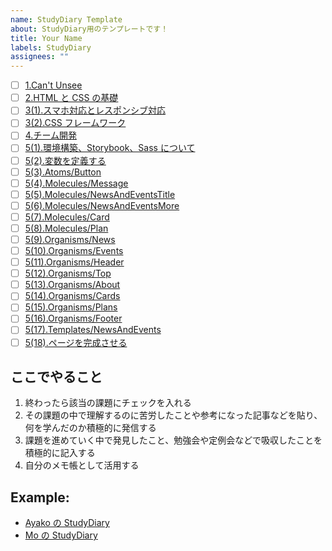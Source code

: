 ```yaml
---
name: StudyDiary Template
about: StudyDiary用のテンプレートです！
title: Your Name
labels: StudyDiary
assignees: ""
---
```


- [ ] [1.Can't Unsee](https://basic-frontend.4nonome.com/chapter1/50/)
- [ ] [2.HTML と CSS の基礎](https://basic-frontend.4nonome.com/basic/110/)
- [ ] [3(1).スマホ対応とレスポンシブ対応](https://basic-frontend.4nonome.com/bootstrapGit/350/)
- [ ] [3(2).CSS フレームワーク](https://basic-frontend.4nonome.com/bootstrapGit/355/)
- [ ] [4.チーム開発](https://basic-frontend.4nonome.com/bootstrapGit/360/)
- [ ] [5(1).環境構築、Storybook、Sass について](https://basic-frontend.4nonome.com/lastAssignment/atomic/)
- [ ] [5(2).変数を定義する](https://basic-frontend.4nonome.com/lastAssignment/define_variables/)
- [ ] [5(3).Atoms/Button](https://basic-frontend.4nonome.com/lastAssignment/atoms_button/)
- [ ] [5(4).Molecules/Message](https://basic-frontend.4nonome.com/lastAssignment/molecules_message/)
- [ ] [5(5).Molecules/NewsAndEventsTitle](https://basic-frontend.4nonome.com/lastAssignment/molecules_news_and_events_title/)
- [ ] [5(6).Molecules/NewsAndEventsMore](https://basic-frontend.4nonome.com/lastAssignment/molecules_news_and_events_more/)
- [ ] [5(7).Molecules/Card](https://basic-frontend.4nonome.com/lastAssignment/molecules_card/)
- [ ] [5(8).Molecules/Plan](https://basic-frontend.4nonome.com/lastAssignment/molecules_plan/)
- [ ] [5(9).Organisms/News](https://basic-frontend.4nonome.com/lastAssignment/organisms_news/)
- [ ] [5(10).Organisms/Events](https://basic-frontend.4nonome.com/lastAssignment/organisms_events/)
- [ ] [5(11).Organisms/Header](https://basic-frontend.4nonome.com/lastAssignment/organisms_header/)
- [ ] [5(12).Organisms/Top](https://basic-frontend.4nonome.com/lastAssignment/organisms_top/)
- [ ] [5(13).Organisms/About](https://basic-frontend.4nonome.com/lastAssignment/organisms_about/)
- [ ] [5(14).Organisms/Cards](https://basic-frontend.4nonome.com/lastAssignment/organisms_cards/)
- [ ] [5(15).Organisms/Plans](https://basic-frontend.4nonome.com/lastAssignment/organisms_plans/)
- [ ] [5(16).Organisms/Footer](https://basic-frontend.4nonome.com/lastAssignment/organisms_footer/)
- [ ] [5(17).Templates/NewsAndEvents](https://basic-frontend.4nonome.com/lastAssignment/templates_news_and_events/)
- [ ] [5(18).ページを完成させる](https://basic-frontend.4nonome.com/lastAssignment/page/)

## ここでやること

1. 終わったら該当の課題にチェックを入れる
2. その課題の中で理解するのに苦労したことや参考になった記事などを貼り、何を学んだのか積極的に発信する
3. 課題を進めていく中で発見したこと、勉強会や定例会などで吸収したことを積極的に記入する
4. 自分のメモ帳として活用する

## Example:

- [Ayako の StudyDiary](https://github.com/shinonome-inc/front-design-basic/issues/6)
- [Mo の StudyDiary](https://github.com/shinonome-inc/front-design-basic/issues/16)
